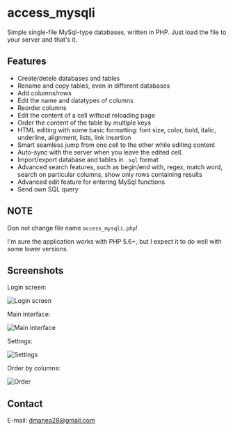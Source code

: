 # access_mysqli
Simple single-file MySql-type databases, written in PHP.
Just load the file to your server and that's it.

## Features
- Create/detele databases and tables
- Rename and copy tables, even in different databases
- Add columns/rows
- Edit the name and datatypes of columns
- Reorder columns
- Edit the content of a cell without reloading page
- Order the content of the table by multiple keys
- HTML editing with some basic formatting: font size, color, bold, italic, underline, alignment, lists, link insertion
- Smart seamless jump from one cell to the other while editing content
- Auto-sync with the server when you leave the edited cell.
- Import/export database and tables in `.sql` format
- Advanced search features, such as begin/end with, regex, match word, search on particular columns, show only rows containing results
- Advanced edit feature for entering MySql functions
- Send own SQL query

## NOTE
Don not change file name `access_mysqli.php`!

I'm sure the application works with PHP 5.6+, but I expect it to do well with some lower versions.

## Screenshots
Login screen:

![Login screen](https://user-images.githubusercontent.com/37538163/64001110-ca455480-cb0f-11e9-9816-3248197be4bb.png)

Main interface:

![Main interface](https://user-images.githubusercontent.com/37538163/64006663-717bb900-cb1b-11e9-9e2d-cdca9b1bbaed.png)

Settings:

![Settings](https://user-images.githubusercontent.com/37538163/64006721-89ebd380-cb1b-11e9-9475-bdf12ad2be96.png)

Order by columns:

![Order](https://user-images.githubusercontent.com/37538163/64006748-96702c00-cb1b-11e9-9889-9b9b58948bb0.png)

## Contact
E-mail: dmanea28@gmail.com

